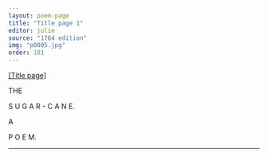 ```yaml
---
layout: poem-page
title: "Title page 1"
editor: julie
source: "1764 edition"
img: "p0005.jpg"
order: 181
---
```



[[Title page]]({{site.baseurl}}/images/{{page.img}})


THE  

S U G A R - C A N E.  

A  

P O E M.  

---
